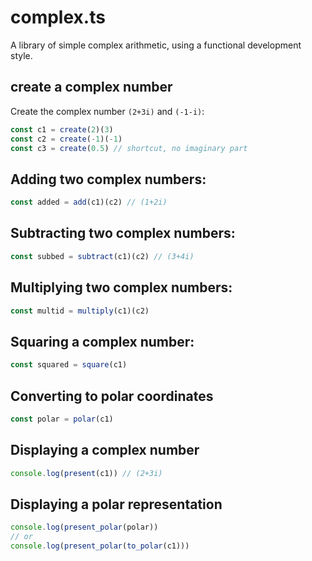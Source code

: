 # complex.ts

A library of simple complex arithmetic, using a functional development style.

## create a complex number

Create the complex number `(2+3i)` and `(-1-i)`:

```javascript
const c1 = create(2)(3)
const c2 = create(-1)(-1)
const c3 = create(0.5) // shortcut, no imaginary part
```

## Adding two complex numbers:

```javascript
const added = add(c1)(c2) // (1+2i)
```

## Subtracting two complex numbers:

```javascript
const subbed = subtract(c1)(c2) // (3+4i)
```

## Multiplying two complex numbers:

```javascript
const multid = multiply(c1)(c2)
```

## Squaring a complex number:

```javascript
const squared = square(c1)
```

## Converting to polar coordinates

```javascript
const polar = polar(c1)
```

## Displaying a complex number

```javascript
console.log(present(c1)) // (2+3i)
```

## Displaying a polar representation

```javascript
console.log(present_polar(polar))
// or
console.log(present_polar(to_polar(c1)))
```
